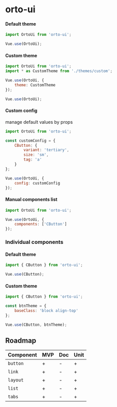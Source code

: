 # orto-ui

#### Default theme

```javascript
import OrtoUi from 'orto-ui';

Vue.use(OrtoUi);
```

#### Custom theme

```javascript
import OrtoUi from 'orto-ui';
import * as CustomTheme from './themes/custom';

Vue.use(OrtoUi, {
    theme: CustomTheme
});

Vue.use(OrtoUi);
```

#### Custom config

manage default values by props

```javascript
import OrtoUi from 'orto-ui';

const customConfig = {
    CButton: {
        variant: 'tertiary',
        size: 'sm',
        tag: 'a'
    }
};

Vue.use(OrtoUi, {
    config: customConfig
});
```

#### Manual components list

```javascript
import OrtoUi from 'orto-ui';

Vue.use(OrtoUi, {
    components: ['CButton']
});
```

### Individual components

#### Default theme

```javascript
import { CButton } from 'orto-ui';

Vue.use(CButton);
```

#### Custom theme

```javascript
import { CButton } from 'orto-ui';

const btnTheme = {
    baseClass: 'block align-top'
};

Vue.use(CButton, btnTheme);
```

## Roadmap

| Component | MVP | Doc | Unit |
| --------- | --- | --- | ---- |
| `button`  | +   | -   | +    |
| `link`    | +   | -   | +    |
| `layout`  | +   | -   | +    |
| `list`    | +   | -   | +    |
| `tabs`    | +   | -   | +    |
